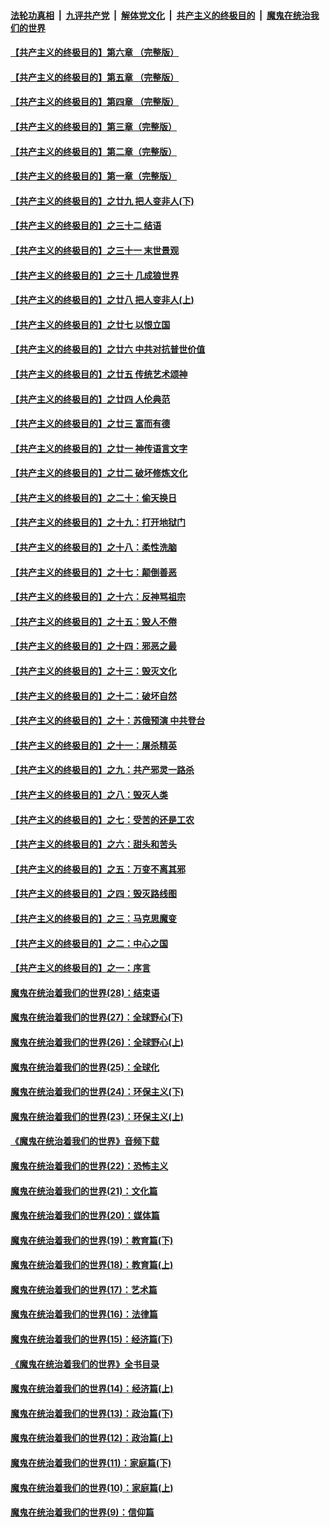 ####  [法轮功真相](../../../../basic/blob/master/README.md?t=04230801) &nbsp;|&nbsp; [九评共产党](../../../../9ping.md/blob/master/README.md?t=04230801) &nbsp;|&nbsp; [解体党文化](../../../../jtdwh.md/blob/master/README.md?t=04230801)  &nbsp;|&nbsp; [共产主义的终极目的](../../../../gczydzjmd.md/blob/master/README.md?t=04230801) &nbsp;|&nbsp; [魔鬼在统治我们的世界](../../../../mgztzwmdsj.md/blob/master/README.md?t=04230801) 

#### [【共产主义的终极目的】第六章 （完整版）](../pages/nsc422/n11428913.md?t=04230801) 

#### [【共产主义的终极目的】第五章 （完整版）](../pages/nsc422/n11428912.md?t=04230801) 

#### [【共产主义的终极目的】第四章 （完整版）](../pages/nsc422/n11428907.md?t=04230801) 

#### [【共产主义的终极目的】第三章（完整版）](../pages/nsc422/n11428848.md?t=04230801) 

#### [【共产主义的终极目的】第二章（完整版）](../pages/nsc422/n11428831.md?t=04230801) 

#### [【共产主义的终极目的】第一章（完整版）](../pages/nsc422/n11417651.md?t=04230801) 

#### [【共产主义的终极目的】之廿九 把人变非人(下)](../pages/nsc422/n11344140.md?t=04230801) 

#### [【共产主义的终极目的】之三十二 结语](../pages/nsc422/n11360535.md?t=04230801) 

#### [【共产主义的终极目的】之三十一 末世景观](../pages/nsc422/n11351129.md?t=04230801) 

#### [【共产主义的终极目的】之三十 几成狼世界](../pages/nsc422/n11348280.md?t=04230801) 

#### [【共产主义的终极目的】之廿八 把人变非人(上)](../pages/nsc422/n11340492.md?t=04230801) 

#### [【共产主义的终极目的】之廿七 以恨立国](../pages/nsc422/n11336944.md?t=04230801) 

#### [【共产主义的终极目的】之廿六 中共对抗普世价值](../pages/nsc422/n11324785.md?t=04230801) 

#### [【共产主义的终极目的】之廿五 传统艺术颂神](../pages/nsc422/n11296396.md?t=04230801) 

#### [【共产主义的终极目的】之廿四 人伦典范](../pages/nsc422/n11296397.md?t=04230801) 

#### [【共产主义的终极目的】之廿三 富而有德](../pages/nsc422/n11283598.md?t=04230801) 

#### [【共产主义的终极目的】之廿一 神传语言文字](../pages/nsc422/n11263265.md?t=04230801) 

#### [【共产主义的终极目的】之廿二 破坏修炼文化](../pages/nsc422/n11245728.md?t=04230801) 

#### [【共产主义的终极目的】之二十：偷天换日](../pages/nsc422/n11238846.md?t=04230801) 

#### [【共产主义的终极目的】之十九：打开地狱门](../pages/nsc422/n11206376.md?t=04230801) 

#### [【共产主义的终极目的】之十八：柔性洗脑](../pages/nsc422/n11199994.md?t=04230801) 

#### [【共产主义的终极目的】之十七：颠倒善恶](../pages/nsc422/n11179782.md?t=04230801) 

#### [【共产主义的终极目的】之十六：反神骂祖宗](../pages/nsc422/n11166798.md?t=04230801) 

#### [【共产主义的终极目的】之十五：毁人不倦](../pages/nsc422/n11166792.md?t=04230801) 

#### [【共产主义的终极目的】之十四：邪恶之最](../pages/nsc422/n11150249.md?t=04230801) 

#### [【共产主义的终极目的】之十三：毁灭文化](../pages/nsc422/n11135227.md?t=04230801) 

#### [【共产主义的终极目的】之十二：破坏自然](../pages/nsc422/n11135214.md?t=04230801) 

#### [【共产主义的终极目的】之十：苏俄预演 中共登台](../pages/nsc422/n11118424.md?t=04230801) 

#### [【共产主义的终极目的】之十一：屠杀精英](../pages/nsc422/n11118442.md?t=04230801) 

#### [【共产主义的终极目的】之九：共产邪灵一路杀](../pages/nsc422/n11114139.md?t=04230801) 

#### [【共产主义的终极目的】之八：毁灭人类](../pages/nsc422/n11108503.md?t=04230801) 

#### [【共产主义的终极目的】之七：受苦的还是工农](../pages/nsc422/n11101809.md?t=04230801) 

#### [【共产主义的终极目的】之六：甜头和苦头](../pages/nsc422/n11096971.md?t=04230801) 

#### [【共产主义的终极目的】之五：万变不离其邪](../pages/nsc422/n11091285.md?t=04230801) 

#### [【共产主义的终极目的】之四：毁灭路线图](../pages/nsc422/n11086284.md?t=04230801) 

#### [【共产主义的终极目的】之三：马克思魔变](../pages/nsc422/n11061941.md?t=04230801) 

#### [【共产主义的终极目的】之二：中心之国](../pages/nsc422/n11047728.md?t=04230801) 

#### [【共产主义的终极目的】之一：序言](../pages/nsc422/n11086077.md?t=04230801) 

#### [魔鬼在统治着我们的世界(28)：结束语](../pages/nsc422/n10936246.md?t=04230801) 

#### [魔鬼在统治着我们的世界(27)：全球野心(下)](../pages/nsc422/n10928319.md?t=04230801) 

#### [魔鬼在统治着我们的世界(26)：全球野心(上)](../pages/nsc422/n10900318.md?t=04230801) 

#### [魔鬼在统治着我们的世界(25)：全球化](../pages/nsc422/n10788205.md?t=04230801) 

#### [魔鬼在统治着我们的世界(24)：环保主义(下)](../pages/nsc422/n10695307.md?t=04230801) 

#### [魔鬼在统治着我们的世界(23)：环保主义(上)](../pages/nsc422/n10688613.md?t=04230801) 

#### [《魔鬼在统治着我们的世界》音频下载](../pages/nsc422/n10635553.md?t=04230801) 

#### [魔鬼在统治着我们的世界(22)：恐怖主义](../pages/nsc422/n10614727.md?t=04230801) 

#### [魔鬼在统治着我们的世界(21)：文化篇](../pages/nsc422/n10597706.md?t=04230801) 

#### [魔鬼在统治着我们的世界(20)：媒体篇](../pages/nsc422/n10586579.md?t=04230801) 

#### [魔鬼在统治着我们的世界(19)：教育篇(下)](../pages/nsc422/n10564808.md?t=04230801) 

#### [魔鬼在统治着我们的世界(18)：教育篇(上)](../pages/nsc422/n10526970.md?t=04230801) 

#### [魔鬼在统治着我们的世界(17)：艺术篇](../pages/nsc422/n10499093.md?t=04230801) 

#### [魔鬼在统治着我们的世界(16)：法律篇](../pages/nsc422/n10485969.md?t=04230801) 

#### [魔鬼在统治着我们的世界(15)：经济篇(下)](../pages/nsc422/n10469975.md?t=04230801) 

#### [《魔鬼在统治着我们的世界》全书目录](../pages/nsc422/n10464261.md?t=04230801) 

#### [魔鬼在统治着我们的世界(14)：经济篇(上)](../pages/nsc422/n10457370.md?t=04230801) 

#### [魔鬼在统治着我们的世界(13)：政治篇(下)](../pages/nsc422/n10448270.md?t=04230801) 

#### [魔鬼在统治着我们的世界(12)：政治篇(上)](../pages/nsc422/n10444576.md?t=04230801) 

#### [魔鬼在统治着我们的世界(11)：家庭篇(下)](../pages/nsc422/n10440961.md?t=04230801) 

#### [魔鬼在统治着我们的世界(10)：家庭篇(上)](../pages/nsc422/n10435448.md?t=04230801) 

#### [魔鬼在统治着我们的世界(9)：信仰篇](../pages/nsc422/n10432159.md?t=04230801) 

